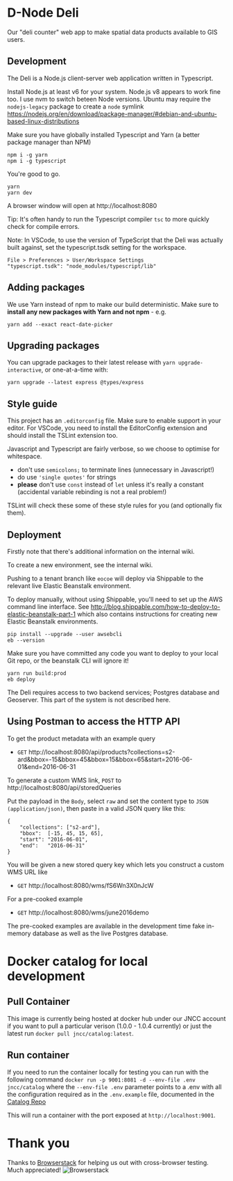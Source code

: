 
D-Node Deli
===========

Our "deli counter" web app to make spatial data products available to GIS users.

Development
-----------

The Deli is a Node.js client-server web application written in Typescript.

Install Node.js at least v6 for your system. Node.js v8 appears to work fine too. I use nvm to switch beteen Node versions. Ubuntu may require the `nodejs-legacy` package to create a `node` symlink
https://nodejs.org/en/download/package-manager/#debian-and-ubuntu-based-linux-distributions

Make sure you have globally installed Typescript and Yarn (a better package manager than NPM)

    npm i -g yarn
    npm i -g typescript

You're good to go.

    yarn
    yarn dev

A browser window will open at http://localhost:8080

Tip: It's often handy to run the Typescript compiler `tsc` to more quickly check for compile errors.

Note: In VSCode, to use the version of TypeScript that the Deli was actually built against, set the typescript.tsdk setting for the workspace.

    File > Preferences > User/Workspace Settings
    "typescript.tsdk": "node_modules/typescript/lib"

Adding packages
---------------

We use Yarn instead of npm to make our build deterministic. Make sure to **install any new packages with Yarn and not npm** - e.g.

    yarn add --exact react-date-picker

Upgrading packages
------------------

You can upgrade packages to their latest release with `yarn upgrade-interactive`, or one-at-a-time with:

    yarn upgrade --latest express @types/express

Style guide
-----------

This project has an `.editorconfig` file. Make sure to enable support in your editor. For VSCode, you need to install the EditorConfig extension and should install the TSLint extension too.

Javascript and Typescript are fairly verbose, so we choose to optimise for whitespace.

- don't use `semicolons;` to terminate lines (unnecessary in Javascript!)
- do use `'single quotes'` for strings
- **please** don't use `const` instead of `let` unless it's really a constant (accidental variable rebinding is not a real problem!)

TSLint will check these some of these style rules for you (and optionally fix them).

Deployment
----------

Firstly note that there's additional information on the internal wiki. 

To create a new environment, see the internal wiki.

Pushing to a tenant branch like `eocoe` will deploy via Shippable to the relevant live Elastic Beanstalk environment.

To deploy manually, without using Shippable, you'll need to set up the AWS command line interface.
See http://blog.shippable.com/how-to-deploy-to-elastic-beanstalk-part-1 which also contains instructions for creating new Elastic Beanstalk environments.

    pip install --upgrade --user awsebcli
    eb --version

Make sure you have committed any code you want to deploy to your local Git repo, or the beanstalk CLI will ignore it!

    yarn run build:prod
    eb deploy

The Deli requires access to two backend services; Postgres database and Geoserver. This part of the system is not described here.

Using Postman to access the HTTP API
------------------------------------

To get the product metadata with an example query

- `GET` http://localhost:8080/api/products?collections=s2-ard&bbox=-15&bbox=45&bbox=15&bbox=65&start=2016-06-01&end=2016-06-31

To generate a custom WMS link,  `POST` to http://localhost:8080/api/storedQueries

Put the payload in the `Body`, select `raw` and set the content type to `JSON (application/json)`, then paste in a valid JSON query like this:

    {
        "collections": ["s2-ard"],
        "bbox":  [-15, 45, 15, 65],
        "start": "2016-06-01",
        "end":   "2016-06-31"
    }

You will be given a new stored query key which lets you construct a custom WMS URL like 

- `GET` http://localhost:8080/wms/fS6Wn3X0nJcW

For a pre-cooked example

- `GET` http://localhost:8080/wms/june2016demo

The pre-cooked examples are available in the development time fake in-memory database as well as the live Postgres database.

Docker catalog for local development
====================================

Pull Container
--------------

This image is currently being hosted at docker hub under our JNCC account if you want to pull a particular verison (1.0.0 - 1.0.4 currently) or just the latest run `docker pull jncc/catalog:latest`.

Run container
-------------

If you need to run the container locally for testing you can run with the following command `docker run -p 9001:8081 -d --env-file .env jncc/catalog` where the `--env-file .env` parameter points to a .env with all the configuration required as in the `.env.example` file, documented in the [Catalog Repo](https://github.com/jncc/catalog)

This will run a container with the port exposed at `http://localhost:9001`.

Thank you
=========

Thanks to [Browserstack](http://browserstack.com) for helping us out with cross-browser testing. Much appreciated! 
![Browserstack](https://www.browserstack.com/images/layout/browserstack-logo-600x315.png)
